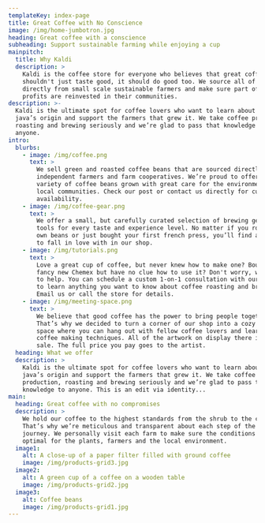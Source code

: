 ```yaml
---
templateKey: index-page
title: Great Coffee with No Conscience
image: /img/home-jumbotron.jpg
heading: Great coffee with a conscience
subheading: Support sustainable farming while enjoying a cup
mainpitch:
  title: Why Kaldi
  description: >
    Kaldi is the coffee store for everyone who believes that great coffee
    shouldn't just taste good, it should do good too. We source all of our beans
    directly from small scale sustainable farmers and make sure part of the
    profits are reinvested in their communities.
description: >-
  Kaldi is the ultimate spot for coffee lovers who want to learn about their
  java’s origin and support the farmers that grew it. We take coffee production,
  roasting and brewing seriously and we’re glad to pass that knowledge to
  anyone.
intro:
  blurbs:
    - image: /img/coffee.png
      text: >
        We sell green and roasted coffee beans that are sourced directly from
        independent farmers and farm cooperatives. We’re proud to offer a
        variety of coffee beans grown with great care for the environment and
        local communities. Check our post or contact us directly for current
        availability.
    - image: /img/coffee-gear.png
      text: >
        We offer a small, but carefully curated selection of brewing gear and
        tools for every taste and experience level. No matter if you roast your
        own beans or just bought your first french press, you’ll find a gadget
        to fall in love with in our shop.
    - image: /img/tutorials.png
      text: >
        Love a great cup of coffee, but never knew how to make one? Bought a
        fancy new Chemex but have no clue how to use it? Don't worry, we’re here
        to help. You can schedule a custom 1-on-1 consultation with our baristas
        to learn anything you want to know about coffee roasting and brewing.
        Email us or call the store for details.
    - image: /img/meeting-space.png
      text: >
        We believe that good coffee has the power to bring people together.
        That’s why we decided to turn a corner of our shop into a cozy meeting
        space where you can hang out with fellow coffee lovers and learn about
        coffee making techniques. All of the artwork on display there is for
        sale. The full price you pay goes to the artist.
  heading: What we offer
  description: >
    Kaldi is the ultimate spot for coffee lovers who want to learn about their
    java’s origin and support the farmers that grew it. We take coffee
    production, roasting and brewing seriously and we’re glad to pass that
    knowledge to anyone. This is an edit via identity...
main:
  heading: Great coffee with no compromises
  description: >
    We hold our coffee to the highest standards from the shrub to the cup.
    That’s why we’re meticulous and transparent about each step of the coffee’s
    journey. We personally visit each farm to make sure the conditions are
    optimal for the plants, farmers and the local environment.
  image1:
    alt: A close-up of a paper filter filled with ground coffee
    image: /img/products-grid3.jpg
  image2:
    alt: A green cup of a coffee on a wooden table
    image: /img/products-grid2.jpg
  image3:
    alt: Coffee beans
    image: /img/products-grid1.jpg
---
```


